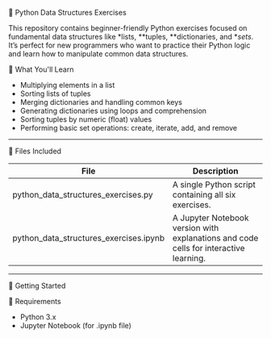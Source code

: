 🐍 Python Data Structures Exercises

This repository contains beginner-friendly Python exercises focused on fundamental data structures like *lists, **tuples, **dictionaries, and **sets*. It’s perfect for new programmers who want to practice their Python logic and learn how to manipulate common data structures.


📘 What You'll Learn

- Multiplying elements in a list
- Sorting lists of tuples
- Merging dictionaries and handling common keys
- Generating dictionaries using loops and comprehension
- Sorting tuples by numeric (float) values
- Performing basic set operations: create, iterate, add, and remove

---

📁 Files Included

| File | Description |
|------|-------------|
| python_data_structures_exercises.py | A single Python script containing all six exercises. |
| python_data_structures_exercises.ipynb | A Jupyter Notebook version with explanations and code cells for interactive learning. |

---

🚀 Getting Started

🔧 Requirements

- Python 3.x
- Jupyter Notebook (for .ipynb file)

